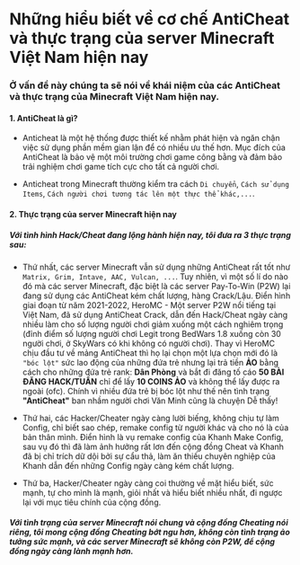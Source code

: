 # Những hiểu biết về cơ chế AntiCheat và thực trạng của server Minecraft Việt Nam hiện nay

### Ở vấn đề này chúng ta sẽ nói về khái niệm của các AntiCheat và thực trạng của Minecraft Việt Nam hiện nay.

#### 1. AntiCheat là gì?

- Anticheat là một hệ thống được thiết kế nhằm phát hiện và ngăn chận việc sử dụng phần mềm gian lận để có nhiều ưu thế hơn. Mục đích của AntiCheat là bảo vệ một môi trường chơi game công bằng và đảm bảo trải nghiệm chơi game tích cực cho tất cả người chơi.

- Anticheat trong Minecraft thường kiểm tra cách `Di chuyển`, `Cách sử dụng Items`, `Cách người chơi tương tác lên một thực thể khác,...`.

#### 2. Thực trạng của server Minecraft hiện nay

##### Với tình hình Hack/Cheat đang lộng hành hiện nay, tôi đưa ra 3 thực trạng sau:

- Thứ nhất, các server Minecraft vẫn sử dụng những AntiCheat rất tốt như `Matrix, Grim, Intave, AAC, Vulcan, ...`. Tuy nhiên, vì một số lí do nào đó mà các server Minecraft, đặc biệt là các server Pay-To-Win (P2W) lại đang sử dụng các AntiCheat kém chất lượng, hàng Crack/Lậu. Điển hình giai đoạn từ năm 2021-2022, HeroMC - Một server P2W nổi tiếng tại Việt Nam, đã sử dụng AntiCheat Crack, dẫn đến Hack/Cheat ngày càng nhiều làm cho số lượng người chơi giảm xuống một cách nghiêm trọng (đỉnh điểm số lượng người chơi Legit trong BedWars 1.8 xuống còn 30 người chơi, ở SkyWars có khi không có người chơi). Thay vì HeroMC chịu đầu tư về mảng AntiCheat thì họ lại chọn một lựa chọn mới đó là `"bóc lột"` sức lao động của những đứa trẻ nhưng lại trả tiền **ẢO** bằng cách cho những đứa trẻ rank: **Dân Phòng** và bắt đi đăng tố cáo **50 BÀI ĐĂNG HACK/TUẦN** chỉ để lấy **10 COINS ẢO** và không thể lấy được ra ngoài (ofc). Chính vì nhiều đứa trẻ bị bóc lột như thế nên tình trạng **"AntiCheat"** ban nhầm người chơi Văn Minh cũng là chuyện Dễ thấy!

- Thứ hai, các Hacker/Cheater ngày càng lười biếng, không chịu tự làm Config, chỉ biết sao chép, remake config từ người khác và cho nó là của bản thân mình. Điển hình là vụ remake config của Khanh Make Config, sau vụ đó thì đã làm ảnh hưởng rất lơn đến cộng đồng Cheat và Khanh đã bị chỉ trích dữ dội bởi sự cẩu thả, làm ăn thiếu chuyên nghiệp của Khanh dẫn đến những Config ngày càng kém chất lượng.

- Thứ ba, Hacker/Cheater ngày càng coi thường về mặt hiểu biết, sức mạnh, tự cho mình là mạnh, giỏi nhất và hiểu biết nhiều nhất, đi ngược lại với mục tiêu chính của cộng đồng.

##### Với tình trạng của server Minecraft nói chung và cộng đồng Cheating nói riêng, tôi mong cộng đồng Cheating bớt ngu hơn, không còn tình trạng ảo tưởng sức mạnh, và các server Minecraft sẽ không còn P2W, để cộng đồng ngày càng lành mạnh hơn.